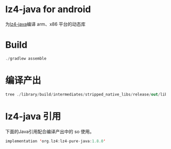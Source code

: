 # lz4-java for android
为[lz4-java](https://github.com/lz4/lz4-java)编译 arm、x86 平台的动态库

# Build
```kts
./gradlew assemble
```

# 编译产出
```kts
tree ./library/build/intermediates/stripped_native_libs/release/out/lib/
```

# lz4-java 引用
下面的Java引用配合编译产出中的 so 使用。
```kts
implementation 'org.lz4:lz4-pure-java:1.8.0'
```
